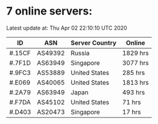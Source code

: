 # 7 online servers:

Latest update at: Thu Apr 02 22:10:10 UTC 2020

| ID | ASN | Server Country | Online |
| -- | --- | -------------- | ------ |
| #.15CF | AS49392 | Russia | 1829 hrs |
| #.7F1D | AS63949 | Singapore | 3077 hrs |
| #.9FC3 | AS53889 | United States | 285 hrs |
| #.E069 | AS40065 | United States | 1813 hrs |
| #.2A79 | AS63949 | Japan | 493 hrs |
| #.F7DA | AS45102 | United States | 71 hrs |
| #.D403 | AS20473 | Singapore | 17 hrs |

